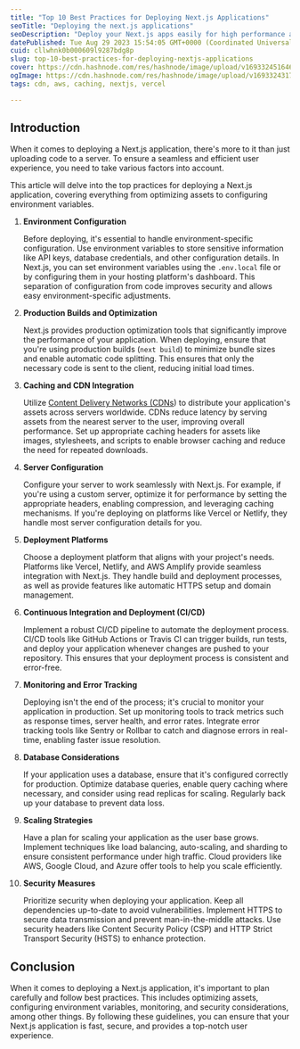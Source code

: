 ```yaml
---
title: "Top 10 Best Practices for Deploying Next.js Applications"
seoTitle: "Deploying the next.js applications"
seoDescription: "Deploy your Next.js apps easily for high performance and user satisfaction. Find detailed guides and best practices."
datePublished: Tue Aug 29 2023 15:54:05 GMT+0000 (Coordinated Universal Time)
cuid: cllwhnk0b000609l9287bdg8p
slug: top-10-best-practices-for-deploying-nextjs-applications
cover: https://cdn.hashnode.com/res/hashnode/image/upload/v1693324516464/8ed9ae6e-5ee8-4f2b-ae88-bdc3af967c71.png
ogImage: https://cdn.hashnode.com/res/hashnode/image/upload/v1693324317503/b228e89d-9533-4bc2-9c0e-d4b905138b52.png
tags: cdn, aws, caching, nextjs, vercel

---
```


## Introduction

When it comes to deploying a Next.js application, there's more to it than just uploading code to a server. To ensure a seamless and efficient user experience, you need to take various factors into account.

This article will delve into the top practices for deploying a Next.js application, covering everything from optimizing assets to configuring environment variables.

1. **Environment Configuration**
    
    Before deploying, it's essential to handle environment-specific configuration. Use environment variables to store sensitive information like API keys, database credentials, and other configuration details. In Next.js, you can set environment variables using the `.env.local` file or by configuring them in your hosting platform's dashboard. This separation of configuration from code improves security and allows easy environment-specific adjustments.
    
2. **Production Builds and Optimization**
    
    Next.js provides production optimization tools that significantly improve the performance of your application. When deploying, ensure that you're using production builds (`next build`) to minimize bundle sizes and enable automatic code splitting. This ensures that only the necessary code is sent to the client, reducing initial load times.
    
3. **Caching and CDN Integration**
    
    Utilize [Content Delivery Networks (CDNs](https://www.cloudflare.com/learning/cdn/what-is-a-cdn/)) to distribute your application's assets across servers worldwide. CDNs reduce latency by serving assets from the nearest server to the user, improving overall performance. Set up appropriate caching headers for assets like images, stylesheets, and scripts to enable browser caching and reduce the need for repeated downloads.
    
4. **Server Configuration**
    
    Configure your server to work seamlessly with Next.js. For example, if you're using a custom server, optimize it for performance by setting the appropriate headers, enabling compression, and leveraging caching mechanisms. If you're deploying on platforms like Vercel or Netlify, they handle most server configuration details for you.
    
5. **Deployment Platforms**
    
    Choose a deployment platform that aligns with your project's needs. Platforms like Vercel, Netlify, and AWS Amplify provide seamless integration with Next.js. They handle build and deployment processes, as well as provide features like automatic HTTPS setup and domain management.
    
6. **Continuous Integration and Deployment (CI/CD)**
    
    Implement a robust CI/CD pipeline to automate the deployment process. CI/CD tools like GitHub Actions or Travis CI can trigger builds, run tests, and deploy your application whenever changes are pushed to your repository. This ensures that your deployment process is consistent and error-free.
    
7. **Monitoring and Error Tracking**
    
    Deploying isn't the end of the process; it's crucial to monitor your application in production. Set up monitoring tools to track metrics such as response times, server health, and error rates. Integrate error tracking tools like Sentry or Rollbar to catch and diagnose errors in real-time, enabling faster issue resolution.
    
8. **Database Considerations**
    
    If your application uses a database, ensure that it's configured correctly for production. Optimize database queries, enable query caching where necessary, and consider using read replicas for scaling. Regularly back up your database to prevent data loss.
    
9. **Scaling Strategies**
    
    Have a plan for scaling your application as the user base grows. Implement techniques like load balancing, auto-scaling, and sharding to ensure consistent performance under high traffic. Cloud providers like AWS, Google Cloud, and Azure offer tools to help you scale efficiently.
    
10. **Security Measures**
    
    Prioritize security when deploying your application. Keep all dependencies up-to-date to avoid vulnerabilities. Implement HTTPS to secure data transmission and prevent man-in-the-middle attacks. Use security headers like Content Security Policy (CSP) and HTTP Strict Transport Security (HSTS) to enhance protection.
    

## Conclusion

When it comes to deploying a Next.js application, it's important to plan carefully and follow best practices. This includes optimizing assets, configuring environment variables, monitoring, and security considerations, among other things. By following these guidelines, you can ensure that your Next.js application is fast, secure, and provides a top-notch user experience.